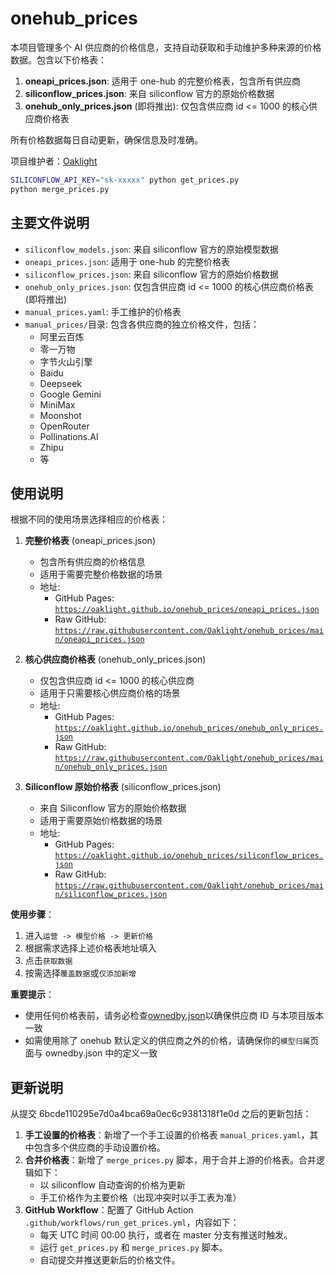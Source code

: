 # onehub_prices

本项目管理多个 AI 供应商的价格信息，支持自动获取和手动维护多种来源的价格数据。包含以下价格表：

1. **oneapi_prices.json**: 适用于 one-hub 的完整价格表，包含所有供应商
2. **siliconflow_prices.json**: 来自 siliconflow 官方的原始价格数据
3. **onehub_only_prices.json** (即将推出): 仅包含供应商 id <= 1000 的核心供应商价格表

所有价格数据每日自动更新，确保信息及时准确。

项目维护者：[Oaklight](https://github.com/Oaklight)

```bash
SILICONFLOW_API_KEY="sk-xxxxx" python get_prices.py
python merge_prices.py
```

## 主要文件说明

- `siliconflow_models.json`: 来自 siliconflow 官方的原始模型数据
- `oneapi_prices.json`: 适用于 one-hub 的完整价格表
- `siliconflow_prices.json`: 来自 siliconflow 官方的原始价格数据
- `onehub_only_prices.json`: 仅包含供应商 id <= 1000 的核心供应商价格表 (即将推出)
- `manual_prices.yaml`: 手工维护的价格表
- `manual_prices/`目录: 包含各供应商的独立价格文件，包括：
  - 阿里云百炼
  - 零一万物
  - 字节火山引擎
  - Baidu
  - Deepseek
  - Google Gemini
  - MiniMax
  - Moonshot
  - OpenRouter
  - Pollinations.AI
  - Zhipu
  - 等

## 使用说明

根据不同的使用场景选择相应的价格表：

1. **完整价格表** (oneapi_prices.json)
   - 包含所有供应商的价格信息
   - 适用于需要完整价格数据的场景
   - 地址: 
     - GitHub Pages: [`https://oaklight.github.io/onehub_prices/oneapi_prices.json`](https://oaklight.github.io/onehub_prices/oneapi_prices.json)
     - Raw GitHub: [`https://raw.githubusercontent.com/Oaklight/onehub_prices/main/oneapi_prices.json`](https://raw.githubusercontent.com/Oaklight/onehub_prices/main/oneapi_prices.json)

2. **核心供应商价格表** (onehub_only_prices.json)
   - 仅包含供应商 id <= 1000 的核心供应商
   - 适用于只需要核心供应商价格的场景
   - 地址:
     - GitHub Pages: [`https://oaklight.github.io/onehub_prices/onehub_only_prices.json`](https://oaklight.github.io/onehub_prices/onehub_only_prices.json)
     - Raw GitHub: [`https://raw.githubusercontent.com/Oaklight/onehub_prices/main/onehub_only_prices.json`](https://raw.githubusercontent.com/Oaklight/onehub_prices/main/onehub_only_prices.json)

3. **Siliconflow 原始价格表** (siliconflow_prices.json)
   - 来自 Siliconflow 官方的原始价格数据
   - 适用于需要原始价格数据的场景
   - 地址:
     - GitHub Pages: [`https://oaklight.github.io/onehub_prices/siliconflow_prices.json`](https://oaklight.github.io/onehub_prices/siliconflow_prices.json)
     - Raw GitHub: [`https://raw.githubusercontent.com/Oaklight/onehub_prices/main/siliconflow_prices.json`](https://raw.githubusercontent.com/Oaklight/onehub_prices/main/siliconflow_prices.json)

**使用步骤**：
1. 进入`运营 -> 模型价格 -> 更新价格`
2. 根据需求选择上述价格表地址填入
3. 点击`获取数据`
4. 按需选择`覆盖数据`或`仅添加新增`

**重要提示**：
- 使用任何价格表前，请务必检查[ownedby.json](https://oaklight.github.io/onehub_prices/ownedby.json)以确保供应商 ID 与本项目版本一致
- 如需使用除了 onehub 默认定义的供应商之外的价格，请确保你的`模型归属`页面与 ownedby.json 中的定义一致

## 更新说明

从提交 6bcde110295e7d0a4bca69a0ec6c9381318f1e0d 之后的更新包括：

1. **手工设置的价格表**：新增了一个手工设置的价格表 `manual_prices.yaml`，其中包含多个供应商的手动设置价格。
2. **合并价格表**：新增了 `merge_prices.py` 脚本，用于合并上游的价格表。合并逻辑如下：
   - 以 siliconflow 自动查询的价格为更新
   - 手工价格作为主要价格（出现冲突时以手工表为准）
3. **GitHub Workflow**：配置了 GitHub Action `.github/workflows/run_get_prices.yml`，内容如下：
   - 每天 UTC 时间 00:00 执行，或者在 master 分支有推送时触发。
   - 运行 `get_prices.py` 和 `merge_prices.py` 脚本。
   - 自动提交并推送更新后的价格文件。
